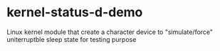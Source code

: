 # kernel-status-d-demo
Linux kernel module that create a character device to "simulate/force" uniterruptble sleep state for testing purpose
